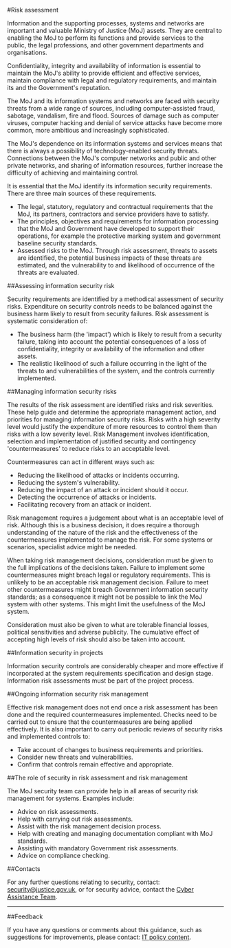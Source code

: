 #Risk assessment

Information and the supporting processes, systems and networks are important and valuable Ministry of Justice (MoJ) assets. They are central to enabling the MoJ to perform its functions and provide services to the public, the legal professions, and other government departments and organisations.

Confidentiality, integrity and availability of information is essential to maintain the MoJ's ability to provide efficient and effective services, maintain compliance with legal and regulatory requirements, and maintain its and the Government's reputation.

The MoJ and its information systems and networks are faced with security threats from a wide range of sources, including computer-assisted fraud, sabotage, vandalism, fire and flood. Sources of damage such as computer viruses, computer hacking and denial of service attacks have become more common, more ambitious and increasingly sophisticated.

The MoJ's dependence on its information systems and services means that there is always a possibility of technology-enabled security threats. Connections between the MoJ's computer networks and public and other private networks, and sharing of information resources, further increase the difficulty of achieving and maintaining control.

It is essential that the MoJ identify its information security requirements. There are three main sources of these requirements.

* The legal, statutory, regulatory and contractual requirements that the MoJ, its partners, contractors and service providers have to satisfy.
* The principles, objectives and requirements for information processing that the MoJ and Government have developed to support their operations, for example the protective marking system and government baseline security standards.
* Assessed risks to the MoJ. Through risk assessment, threats to assets are identified, the potential business impacts of these threats are estimated, and the vulnerability to and likelihood of occurrence of the threats are evaluated.

##Assessing information security risk

Security requirements are identified by a methodical assessment of security risks. Expenditure on security controls needs to be balanced against the business harm likely to result from security failures. Risk assessment is systematic consideration of:

* The business harm (the 'impact') which is likely to result from a security failure, taking into account the potential consequences of a loss of confidentiality, integrity or availability of the information and other assets.
* The realistic likelihood of such a failure occurring in the light of the threats to and vulnerabilities of the system, and the controls currently implemented.

##Managing information security risks

The results of the risk assessment are identified risks and risk severities. These help guide and determine the appropriate management action, and priorities for managing information security risks. Risks with a high severity level would justify the expenditure of more resources to control them than risks with a low severity level. Risk Management involves identification, selection and implementation of justified security and contingency 'countermeasures' to reduce risks to an acceptable level.

Countermeasures can act in different ways such as:

* Reducing the likelihood of attacks or incidents occurring.
* Reducing the system's vulnerability.
* Reducing the impact of an attack or incident should it occur.
* Detecting the occurrence of attacks or incidents.
* Facilitating recovery from an attack or incident.

Risk management requires a judgement about what is an acceptable level of risk. Although this is a business decision, it does require a thorough understanding of the nature of the risk and the effectiveness of the countermeasures implemented to manage the risk. For some systems or scenarios, specialist advice might be needed.

When taking risk management decisions, consideration must be given to the full implications of the decisions taken. Failure to implement some countermeasures might breach legal or regulatory requirements. This is unlikely to be an acceptable risk management decision. Failure to meet other countermeasures might breach Government information security standards; as a consequence it might not be possible to link the MoJ system with other systems. This might limit the usefulness of the MoJ system.

Consideration must also be given to what are tolerable financial losses, political sensitivities and adverse publicity. The cumulative effect of accepting high levels of risk should also be taken into account.

##Information security in projects

Information security controls are considerably cheaper and more effective if incorporated at the system requirements specification and design stage. Information risk assessments must be part of the project process.

##Ongoing information security risk management

Effective risk management does not end once a risk assessment has been done and the required countermeasures implemented. Checks need to be carried out to ensure that the countermeasures are being applied effectively. It is also important to carry out periodic reviews of security risks and implemented controls to:

* Take account of changes to business requirements and priorities.
* Consider new threats and vulnerabilities.
* Confirm that controls remain effective and appropriate.

##The role of security in risk assessment and risk management

The MoJ security team can provide help in all areas of security risk management for systems. Examples include:

* Advice on risk assessments.
* Help with carrying out risk assessments.
* Assist with the risk management decision process.
* Help with creating and managing documentation compliant with MoJ standards.
* Assisting with mandatory Government risk assessments.
* Advice on compliance checking.

##Contacts

For any further questions relating to security, contact: [security@justice.gov.uk](mailto:security@justice.gov.uk), or for security advice, contact the [Cyber Assistance Team](mailto:CyberConsultancy@digital.justice.gov.uk).

---

##Feedback

If you have any questions or comments about this guidance, such as suggestions for improvements, please contact: [IT policy content](mailto:itpolicycontent@digital.justice.gov.uk).

